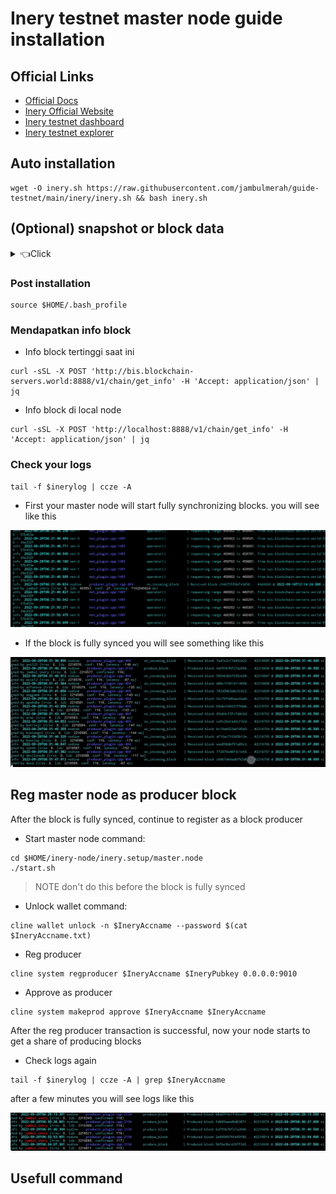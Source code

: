 # Inery testnet master node guide installation

## Official Links
- [Official Docs](https://docs.inery.io/)
- [Inery Official Website](https://inery.io/)
- [Inery testnet dashboard](https://testnet.inery.io/dashboard)
- [Inery testnet explorer](https://explorer.inery.io)

## Auto installation 
```
wget -O inery.sh https://raw.githubusercontent.com/jambulmerah/guide-testnet/main/inery/inery.sh && bash inery.sh
```

## (Optional) snapshot or block data
<details>
  <summary>👈Click</summary>
block height `4477701` file size `1.8GB` after extracted `3.9GB` data size folder

- this may take a while

```
cd $HOME/inery-node/inery.setup/master.node
./stop.sh
./clean.sh
wget http:///38.129.16.196/inery-blocks.tar.gz
mv blockchain/data/blockchain/blocks/reversible/shared_memory.bin.bak blockchain/data/blockchain/blocks/reversible/shared_memory.bin
mv blockchain/data/state/shared_memory.bin.bak blockchain/data/state/shared_memory.bin
tar -xzvf inery.tar.gz
./genesis_start.sh
```
- Checklog

```
tail -f $HOME/inery-node/inery.setup/master.node/blockchain/nodine.log
```
</details>

### Post installation
```
source $HOME/.bash_profile
```

### Mendapatkan info block
- Info block tertinggi saat ini
```
curl -sSL -X POST 'http://bis.blockchain-servers.world:8888/v1/chain/get_info' -H 'Accept: application/json' | jq
```
- Info block di local node
```
curl -sSL -X POST 'http://localhost:8888/v1/chain/get_info' -H 'Accept: application/json' | jq
```
### Check your logs
```
tail -f $inerylog | ccze -A
```
- First your master node will start fully synchronizing blocks. you will see like this

![img](./img/sync_true.jpg)

- If the block is fully synced you will see something like this

![img](./img/sync_false.jpg)

## Reg master node as producer block
After the block is fully synced, continue to register as a block producer
- Start master node
command:
```
cd $HOME/inery-node/inery.setup/master.node
./start.sh
```
>NOTE don't do this before the block is fully synced

- Unlock wallet
command:
```
cline wallet unlock -n $IneryAccname --password $(cat $IneryAccname.txt)
```
- Reg producer
```
cline system regproducer $IneryAccname $IneryPubkey 0.0.0.0:9010
```
- Approve as producer
```
cline system makeprod approve $IneryAccname $IneryAccname
```
After the reg producer transaction is successful, now your node starts to get a share of producing blocks
- Check logs again
```
tail -f $inerylog | ccze -A | grep $IneryAccname
```
after a few minutes you will see logs like this

![img](./img/block_produced.jpg)

## Usefull command
